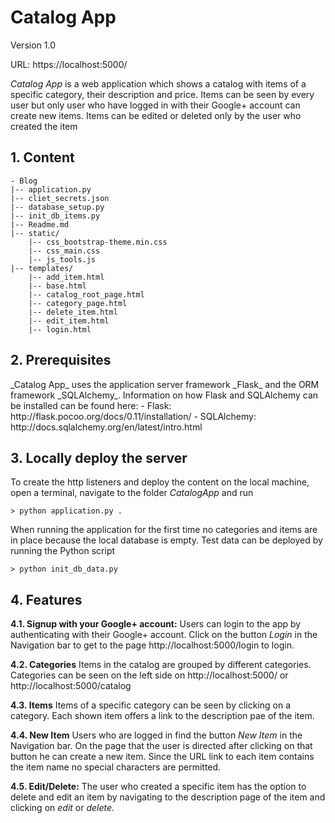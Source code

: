 <h1>Catalog App</h1>

Version 1.0

URL: https://localhost:5000/

_Catalog App_ is a web application which shows a catalog with items of a specific category, their description and price.
Items can be seen by every user but only user who have logged in with their Google+ account can create new items. Items can be edited or deleted
only by the user who created the item

<h2>1. Content</h2>

    - Blog
    |-- application.py
    |-- cliet_secrets.json
    |-- database_setup.py
    |-- init_db_items.py
    |-- Readme.md
    |-- static/
        |-- css_bootstrap-theme.min.css
        |-- css_main.css
        |-- js_tools.js
    |-- templates/
        |-- add_item.html
        |-- base.html
        |-- catalog_root_page.html
        |-- category_page.html
        |-- delete_item.html
        |-- edit_item.html
        |-- login.html

<h2>2. Prerequisites</h2>
_Catalog App_ uses the application server framework _Flask_ and the ORM framework _SQLAlchemy_.
Information on how Flask and SQLAlchemy can be installed can be found here: 
 - Flask: http://flask.pocoo.org/docs/0.11/installation/
 - SQLAlchemy: http://docs.sqlalchemy.org/en/latest/intro.html

<h2>3. Locally deploy the server</h2>
To create the http listeners and deploy the content on the local machine, open a terminal, navigate to the folder <i>CatalogApp</i> and run

    > python application.py .

When running the application for the first time no categories and items are in place because the local database is empty.
Test data can be deployed by running the Python script

    > python init_db_data.py

<h2>4. Features</h2>

<b>4.1. Signup with your Google+ account:</b>
    Users can login to the app by authenticating with their Google+ account.
    Click on the button _Login_ in the Navigation bar to get to the page http://localhost:5000/login to login.

<b>4.2. Categories</b>
    Items in the catalog are grouped by different categories.
    Categories can be seen on the left side on http://localhost:5000/ or http://localhost:5000/catalog

<b>4.3. Items</b>
    Items of a specific category can be seen by clicking on a category. Each shown item offers a link to the description pae of the item. 

<b>4.4. New Item</b>
    Users who are logged in find the button _New Item_ in the Navigation bar.
    On the page that the user is directed after clicking on that button he can create a new item.
    Since the URL link to each item contains the item name no special characters are permitted.

<b>4.5. Edit/Delete:</b>
    The user who created a specific item has the option to delete and edit an item by navigating to the description page of the item and clicking on _edit_ or _delete_.
    














